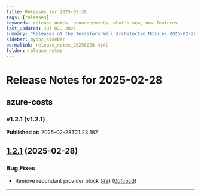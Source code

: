 ```yaml
---
title: Releases for 2025-02-28
tags: [releases]
keywords: release notes, announcements, what's new, new features
last_updated: Jul 02, 2025
summary: "Releases of the Terraform Well Architected Modules 2025-02-28"
sidebar: mydoc_sidebar
permalink: release_notes_20250228.html
folder: release_notes
---
```


# Release Notes for 2025-02-28

## azure-costs
### v1.2.1 (v1.2.1)
**Published at:** 2025-02-28T21:23:18Z

## [1.2.1](https://github.com/CloudNationHQ/terraform-azure-costs/compare/v1.2.0...v1.2.1) (2025-02-28)


### Bug Fixes

* Remove redundant provider block ([#9](https://github.com/CloudNationHQ/terraform-azure-costs/issues/9)) ([0bfc5cd](https://github.com/CloudNationHQ/terraform-azure-costs/commit/0bfc5cdff82dd5a32780b3bdfcf159974b55eba7))

---

